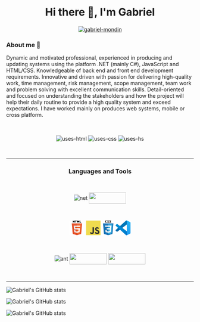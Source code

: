 <h1 align="center">
<b>Hi there 👋, I'm Gabriel </b>
</h1>
<p align="center">
<a href="https://linkedin.com/in/gabrielmondin" rel="nofollow"><img align="center" src="https://raw.githubusercontent.com/rahuldkjain/github-profile-readme-generator/master/src/images/icons/Social/linked-in-alt.svg" alt="gabriel-mondin" height="30" width="40" style="max-width: 100%;"></a></p>


### About me 💬

Dynamic and motivated professional, experienced in producing and updating systems using the platform .NET (mainly C#), JavaScript and HTML/CSS. Knowledgeable of back end and front end development requirements. Innovative and driven with passion for delivering high-quality work, time management, risk management, scope management, team work and problem solving with excellent communication skills. Detail-oriented and focused on understanding the stakeholders and how the project will help their daily routine to provide a high quality system and exceed expectations.
I have worked mainly on produces web systems, mobile or cross platform.

</br>

<p align="center">
  <img align="center" src="http://ForTheBadge.com/images/badges/uses-html.svg" alt="uses-html" height="30" width="100" style="max-width: 100%;">
  <img align="center" src="http://ForTheBadge.com/images/badges/uses-css.svg" alt="uses-css" height="30" width="100" style="max-width: 100%;">
  <img align="center" src="http://ForTheBadge.com/images/badges/uses-js.svg" alt="uses-hs" height="30" width="100" style="max-width: 100%;"></p>
</br>

-------------

<h3 align="center">
<b>Languages and Tools </b>
</h3>

</br>

<p align="center">
  <img align="center" src="https://img.shields.io/badge/.NET-512BD4?style=for-the-badge&logo=dotnet&logoColor=white" alt="net" height="30" width="100" style="max-width: 100%;">
  <img align="center" src="https://img.shields.io/badge/Angular-DD0031?style=for-the-badge&logo=angular&logoColor=white" height="30" width="100" style="max-width: 100%;">
</p>
</br>

<p align="center">
<img src="https://raw.githubusercontent.com/devicons/devicon/master/icons/html5/html5-original-wordmark.svg" alt="html5" width="40" height="40" style="max-width: 100%;">
  <img src="https://raw.githubusercontent.com/devicons/devicon/master/icons/javascript/javascript-original.svg" alt="javascript" width="40" height="40" style="max-width: 100%;"><img src="https://raw.githubusercontent.com/devicons/devicon/master/icons/css3/css3-original-wordmark.svg" alt="css3" width="40" height="40" style="max-width: 100%;"><img alt="Visual Studio Code" width="40px" src="https://raw.githubusercontent.com/github/explore/80688e429a7d4ef2fca1e82350fe8e3517d3494d/topics/visual-studio-code/visual-studio-code.png" style="max-width: 100%;"></p>

</br>

<p align="center">
  <img align="center" src="https://img.shields.io/badge/Ant%20Design-1890FF?style=for-the-badge&logo=antdesign&logoColor=white" alt="ant" height="30" width="100" style="max-width: 100%;">
  <img align="center" src="https://img.shields.io/badge/Bootstrap-563D7C?style=for-the-badge&logo=bootstrap&logoColor=white" height="30" width="100" style="max-width: 100%;">
   <img align="center" src="https://img.shields.io/badge/Material%20UI-007FFF?style=for-the-badge&logo=mui&logoColor=white" height="30" width="100" style="max-width: 100%;">
</p>


</br>

-------------



![Gabriel's GitHub stats](https://github-readme-stats.vercel.app/api/top-langs/?username=gmondin&layout=compact)

 ![Gabriel's GitHub stats](https://github-readme-stats.vercel.app/api?username=gmondin&show_icons=true)
 
 ![Gabriel's GitHub stats](https://github-readme-streak-stats.herokuapp.com/?user=gmondin)
  
